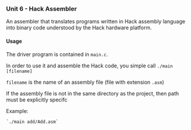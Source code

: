 ### Unit 6 - Hack Assembler

An assembler that translates programs written in Hack assembly language into binary code understood by the Hack hardware platform.

#### Usage

The driver program is contained in `main.c`. 

In order to use it and assemble the Hack code, you simple call `./main [filename]`

`filename` is the name of an assembly file (file with extension `.asm`)

If the assembly file is not in the same directory as the project, then path must be explicitly specifc

Example:

    `./main add/Add.asm`